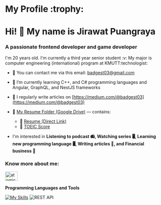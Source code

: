 <h1> My Profile :trophy: </h1>

# Hi! :wave: My name is Jirawat  Puangraya
<h3>A passionate frontend developer and game developer</h3>

<p align="left"> I'm 20 years old. I'm currently a third year senior student :v:
My major is computer engineering (international) program at KMUTT:technologist:</p>

- 📧 You can contact me via this email: badgest03@gmail.com
- 🌱 I’m currently learning C++, and C# programming languages and Angular, GraphQL, and NestJS frameworks

- 📝 I regularly write articles on [https://medium.com/@badgest03](https://medium.com/@badgest03)

- 📂 [My Resume Folder (Google Drive)](https://drive.google.com/drive/folders/1j6uuTB131xYiu8-v3FjttIXVbxmJCzlZ?usp=drive_link) — contains:
  - 📄 [Resume (Direct Link)]((https://drive.google.com/file/d/1m6fO4HwqCTczl6A1n-a9fVaEysV8TSc_/view?usp=drive_link))
  - 📄 [TOEIC Score]((https://drive.google.com/file/d/1U4fpLT8uogrVuLm09t2jWq0n-Jwuo6nG/view?usp=drive_link))

- I'm interested in **Listening to podcast :radio:, Watching series :desktop_computer:, Learning new programming language :desktop_computer:, Writing articles :memo:, and Financial business :money_with_wings:**

<h3 align="left">Know more about me:</h3>
<p align="left">
<a href="https://instagram.com/atomicz_pk7" target="blank"><img align="center" src="https://raw.githubusercontent.com/rahuldkjain/github-profile-readme-generator/master/src/images/icons/Social/instagram.svg" alt="atomicz_pk7" height="30" width="40" /></a>

**Programming Languages and Tools**

[![My Skills](https://skillicons.dev/icons?i=js,html,css,c,cpp,cs,py,js,ts,nodejs,expressjs,discord,figma,git,github,matlab,mysql,mongodb,postgresql,php,ps,pr,blender,react,graphql,prisma,nextjs,tailwindcss,nestjs,linux,unity,vscode)](https://skillicons.dev)
![REST API](https://img.shields.io/badge/REST%20API-009688?style=flat&logo=api&logoColor=white)
